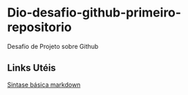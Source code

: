 # Dio-desafio-github-primeiro-repositorio
Desafio de Projeto sobre Github
## Links Utéis
[Sintase básica markdown](https://www.markdownguide.org/getting-started/)
